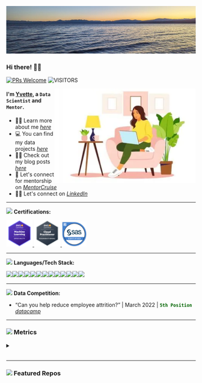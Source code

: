 ![I am GitHub Readme Generator's creator](https://github.com/yvetteekon/yvetteekon/blob/main/Lake_Tahoe.jfif) 

### Hi there! 👋🏽

[![PRs Welcome](https://img.shields.io/badge/PRs-welcome-9cdf02.svg?style=flat&logo=github)](https://github.com/yvetteekon)
<img alt="VISITORS" src="https://komarev.com/ghpvc/?username=yvetteekon&style=flat&logo=github&label=Profile+Views&color=9cdf02"/>
<!-- <img alt="FOLLOWERS" src="https://img.shields.io/github/followers/yvetteekon?color=#9cdf02&logo=githubb&label=Followers"/> -->

<!-- -<a href="https://www.linkedin.com/in/yvettekondoh/"> -->
<!-- -  <img align="left" alt="Yvette's Linkedin" width="22px" src="https://cdn.jsdelivr.net/npm/simple-icons@v3/icons/linkedin.svg" /> -->
<!-- -</a> -->
<!-- -<a href="https://www.datacamp.com/profile/yvetteekon"> -->
<!-- -  <img align="left" alt="Yvette's Datacamp Profile" width="22px" src="https://cdn.jsdelivr.net/npm/simple-icons@v3/icons/datacamp.svg" /> -->
<!-- -</a> -->
<!-- <a href="https://github.com/yvetteekon"> -->
<!-- -  <img align="left" alt="Yvette's Github" width="22px" src="https://cdn.jsdelivr.net/npm/simple-icons@v3/icons/github.svg" />
<!-- -</a> -->
<!-- -<a href="https://medium.com/@ykondoh"> -->
<!-- -  <img align="left" alt="Yvette's Medium" width="22px" src="https://cdn.jsdelivr.net/npm/simple-icons@v3/icons/medium.svg" /> -->
<!-- -</a> -->
<!-- -<a href="https://www.datascienceportfol.io/yvetteekon"> -->
<!-- -  <img align="left" alt="Yvette's Portfolio" width="22px" src="https://cdn.jsdelivr.net/npm/simple-icons@v3/icons/icloud.svg" /> -->
<!-- -</a> -->
<!--<br /> -->


<img align="right" height="250" width="375" alt="PNG" src="female-coding-in-sofa-flipped.png" />

#### I'm [**Yvette**](https://www.linkedin.com/in/yvettekondoh/), a **`Data Scientist`** and **`Mentor`**.  

- 👩🏽 Learn more about me [*here*](https://medium.com/@ykondoh/about)
- 💻 You can find my data projects [*here*](https://www.datascienceportfol.io/yvetteekon)
- ✍🏽 Check out my blog posts [*here*](https://medium.com/@ykondoh)
- 🚀 Let's connect for mentorship on [*MentorCruise*](https://mentorcruise.com/mentor/yvettekondoh/?source=about_page-------------------------------------)
- 🤝🏽 Let's connect on [*LinkedIn*](https://www.linkedin.com/in/yvettekondoh/?source=about_page-------------------------------------) 

<!-- - 🎯 Take a look at my personal pitch deck [*here*](https://drive.google.com/file/d/1fiE_Z_L_5TGHhzP-F1G8eAR4G9uGhVV9/view?usp=sharing) -->

---
<img src="https://media.giphy.com/media/nJ2svGMHDVvUXlxz1o/giphy.gif" width="30"> **Certifications:** 

<a href="https://www.credly.com/badges/2714a6c8-512d-49fc-8c67-538e8b5f9728/public_url">
  <img alt="AWS Certified Machine Learning – Specialty" width="70px" src="aws-certified-machine-learning-specialty.png" />
</a>
<a href="https://www.credly.com/badges/4159496e-4a6f-4c92-bc72-e385c0b97492/public_url">
  <img alt="AWS Cloud Computing Certification" width="70px" src="aws-certified-cloud-practitioner.png" />
</a>
<a href="https://www.credly.com/badges/f27af4cb-eb6e-4f7f-b1e0-044fd6fc16cc/public_url">
  <img alt="SAS Base Certification" width="66px" src="sas-certified-base-programmer-for-sas-9.png" />
</a>

---
<img src="https://media.giphy.com/media/WUlplcMpOCEmTGBtBW/giphy.gif" width="30"> **Languages/Tech Stack:** 

<img src="https://img.shields.io/badge/git-%23F05033.svg?style=for-the-badge&logo=git&logoColor=white"><img src="https://img.shields.io/badge/Streamlit-FF4B4B.svg?style=for-the-badge&logo=Streamlit&logoColor=white"><img src="https://img.shields.io/badge/Jupyter-F37626.svg?&style=for-the-badge&logo=Jupyter&logoColor=white"><img src="https://img.shields.io/badge/scikitlearn-F7931E.svg?style=for-the-badge&logo=scikit-learn&logoColor=white"><img src="https://img.shields.io/badge/Anaconda-%2344A833.svg?style=for-the-badge&logo=anaconda&logoColor=white"><img src="https://img.shields.io/badge/Python-3776AB?style=for-the-badge&logo=python&logoColor=white"><img src="https://img.shields.io/badge/R-276DC3?style=for-the-badge&logo=r&logoColor=white"><img src="https://img.shields.io/badge/GoogleCloud-%234285F4.svg?style=for-the-badge&logo=google-cloud&logoColor=white"><img src="https://img.shields.io/badge/Docker-2CA5E0?style=for-the-badge&logo=docker&logoColor=white"><img src="https://img.shields.io/badge/mysql-%2300f.svg?style=for-the-badge&logo=mysql&logoColor=white"><img src="https://img.shields.io/badge/pandas-150458.svg?style=for-the-badge&logo=pandas&logoColor=white"><img src="https://img.shields.io/badge/NumPy-013243.svg?style=for-the-badge&logo=NumPy&logoColor=white"><img src="https://img.shields.io/badge/Amazon%20AWS-232F3E.svg?style=for-the-badge&logo=Amazon-AWS&logoColor=white">

---
<img src="https://media.giphy.com/media/fx65AQD9zinDzQKDws/giphy.gif" width="30"> **Data Competition:**

- “Can you help reduce employee attrition?” | March 2022 |  <font color='darkgreen'>**`5th Position`**</font> [*datacamp*](https://app.datacamp.com/workspace/w/ab949f18-f50d-43b4-bb97-750ec06510bd)
<!-- - “How can the company improve collaboration?” | November 2022 |      [*datacamp*](https://app.datacamp.com/workspace/w/261bd35c-a7da-46ea-91a5-fa6d6a7212fe) -->
<!-- - “How can hospitals reduce readmissions?” | March 2023 |       [*datacamp*](https://app.datacamp.com/workspace/w/a2c4e79e-9cce-4e66-836d-1c1402bd111e) -->


---

### <img src="https://media.giphy.com/media/ww9Z3l8wl4szKyRIro/giphy.gif" width="30"> Metrics
<details>
  <summary></summary>

![GitHub metrics](https://metrics.lecoq.io/yvetteekon)  
</details>

<br/>

---

<!-- ### <img src="https://media.giphy.com/media/SXUlog42mJ4AYkdA8w/giphy.gif" width="30"> Featured Repos -->
### <img src="https://media.giphy.com/media/Js7cqIkpxFy0bILFFA/giphy.gif" width="30"> Featured Repos

<br/>
